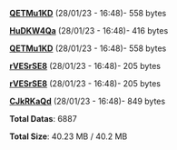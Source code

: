 [**QETMu1KD**](/data/QETMu1KD.txt) (28/01/23 - 16:48)- 558 bytes

[**HuDKW4Qa**](/data/HuDKW4Qa.txt) (28/01/23 - 16:48)- 416 bytes

[**QETMu1KD**](/data/QETMu1KD.txt) (28/01/23 - 16:48)- 558 bytes

[**rVESrSE8**](/data/rVESrSE8.txt) (28/01/23 - 16:48)- 205 bytes

[**rVESrSE8**](/data/rVESrSE8.txt) (28/01/23 - 16:48)- 205 bytes

[**CJkRKaQd**](/data/CJkRKaQd.txt) (28/01/23 - 16:48)- 849 bytes

**Total Datas**: 6887

**Total Size**: 40.23 MB / 40.2 MB